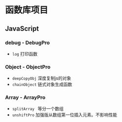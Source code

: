 # 函数库项目

## JavaScript
### debug - DebugPro
- `log` 打印函数

### Object - ObjectPro
- `deepCopyObj` 深度复制js的对象
- `chainObject` 链式对象生成函数



### Array - ArrayPro

- `splitArray ` 等分一个数组
- `unshiftPro` 加强版从数组第一位插入元素。不影响性能
